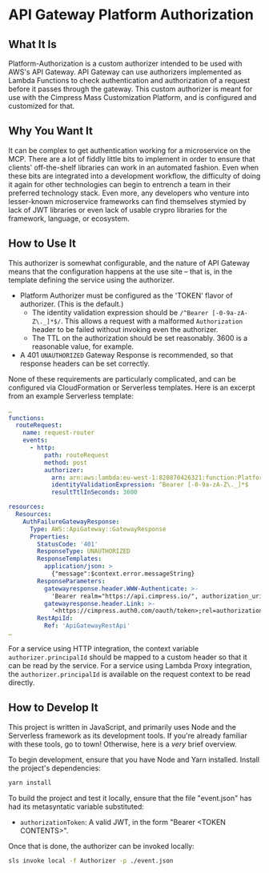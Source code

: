 # API Gateway Platform Authorization

## What It Is

Platform-Authorization is a custom authorizer intended to be used with AWS's API Gateway. API Gateway can use authorizers implemented as Lambda Functions to check authentication and authorization of a request before it passes through the gateway. This custom authorizer is meant for use with the Cimpress Mass Customization Platform, and is configured and customized for that.

## Why You Want It

It can be complex to get authentication working for a microservice on the MCP. There are a lot of fiddly little bits to implement in order to ensure that clients' off-the-shelf libraries can work in an automated fashion. Even when these bits are integrated into a development workflow, the difficulty of doing it again for other technologies can begin to entrench a team in their preferred technology stack. Even more, any developers who venture into lesser-known microservice frameworks can find themselves stymied by lack of JWT libraries or even lack of usable crypro libraries for the framework, language, or ecosystem.

## How to Use It

This authorizer is somewhat configurable, and the nature of API Gateway means that the configuration happens at the use site – that is, in the template defining the service using the authorizer.

- Platform Authorizer must be configured as the 'TOKEN' flavor of authorizer. (This is the default.)
  - The identity validation expression should be `/^Bearer [-0-9a-zA-Z\._]*$/`. This allows a request with a malformed `Authorization` header to be failed without invoking even the authorizer.
  - The TTL on the authorization should be set reasonably. 3600 is a reasonable value, for example.
- A 401 `UNAUTHORIZED` Gateway Response is recommended, so that response headers can be set correctly.

None of these requirements are particularly complicated, and can be configured via CloudFormation or Serverless templates.
Here is an excerpt from an example Serverless template:

```yaml
…
functions:
  routeRequest:
    name: request-router
    events:
      - http:
          path: routeRequest
          method: post
          authorizer:
            arn: arn:aws:lambda:eu-west-1:820870426321:function:Platform-Authorization-public-Authorizer
            identityValidationExpression: ^Bearer [-0-9a-zA-Z\._]*$
            resultTtlInSeconds: 3600

resources:
  Resources:
    AuthFailureGatewayResponse:
      Type: AWS::ApiGateway::GatewayResponse
      Properties:
        StatusCode: '401'
        ResponseType: UNAUTHORIZED
        ResponseTemplates:
          application/json: >
            {"message":$context.error.messageString}
        ResponseParameters:
          gatewayresponse.header.WWW-Authenticate: >-
            'Bearer realm="https://api.cimpress.io/", authorization_uri="https://cimpress.auth0.com/oauth/token"'
          gatewayresponse.header.Link: >-
            '<https://cimpress.auth0.com/oauth/token>;rel=authorization_uri'
        RestApiId:
          Ref: 'ApiGatewayRestApi'
…
```

For a service using HTTP integration, the context variable `authorizer.principalId` should be mapped to a custom header so that it can be read by the service. For a service using Lambda Proxy integration, the `authorizer.principalId` is available on the request context to be read directly.

## How to Develop It

This project is written in JavaScript, and primarily uses Node and the Serverless framework as its development tools. If you're already familiar with these tools, go to town! Otherwise, here is a _very_ brief overview.

To begin development, ensure that you have Node and Yarn installed. Install the project's dependencies:

```bash
yarn install
```

To build the project and test it locally, ensure that the file "event.json" has had its metasyntatic variable substituted:

- `authorizationToken`: A valid JWT, in the form "Bearer \<TOKEN CONTENTS>".

Once that is done, the authorizer can be invoked locally:

```bash
sls invoke local -f Authorizer -p ./event.json
```
